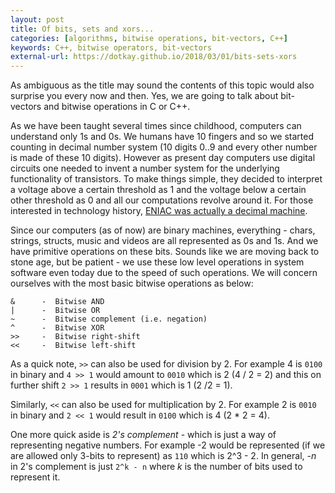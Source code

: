 ```yaml
---
layout: post
title: Of bits, sets and xors...
categories: [algorithms, bitwise operations, bit-vectors, C++]
keywords: C++, bitwise operators, bit-vectors
external-url: https://dotkay.github.io/2018/03/01/bits-sets-xors
---
```


As ambiguous as the title may sound the contents of this topic would also surprise you every now and then. Yes, we are going to talk about bit-vectors and bitwise operations in C or C++.

As we have been taught several times since childhood, computers can understand only 1s and 0s. We humans have 10 fingers and so we started counting in decimal number system (10 digits 0..9 and every other number is made of these 10 digits). However as present day computers use digital circuits one needed to invent a number system for the underlying functionality of transistors. To make things simple, they decided to interpret a voltage above a certain threshold as 1 and the voltage below a certain other threshold as 0 and all our computations revolve around it. For those interested in technology history, [ENIAC was actually a decimal machine](https://history-computer.com/ModernComputer/Electronic/ENIAC.html).

Since our computers (as of now) are binary machines, everything - chars, strings, structs, music and videos are all represented as 0s and 1s. And we have primitive operations on these bits. Sounds like we are moving back to stone age, but be patient - we use these low level operations in system software even today due to the speed of such operations. We will concern ourselves with the most basic bitwise operations as below:

```
&      -  Bitwise AND
|      -  Bitwise OR
~      -  Bitwise complement (i.e. negation)
^      -  Bitwise XOR
>>     -  Bitwise right-shift
<<     -  Bitwise left-shift
```

As a quick note, `>>` can also be used for division by 2. For example 4 is `0100` in binary and `4 >> 1` would amount to `0010` which is 2 (4 / 2 = 2) and this on further shift `2 >> 1` results in `0001` which is 1 (2 /2 = 1).

Similarly, `<<` can also be used for multiplication by 2. For example 2 is `0010` in binary and `2 << 1` would result in `0100` which is 4 (2 * 2 = 4). 

One more quick aside is _2's complement_ - which is just a way of representing negative numbers. For example -2 would be represented (if we are allowed only 3-bits to represent) as `110` which is 2^3 - 2. In general, _-n_ in 2's complement is just `2^k - n` where _k_ is the number of bits used to represent it.
